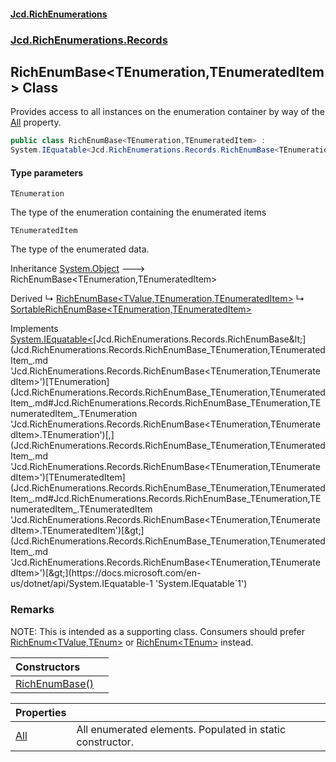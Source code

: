 #### [Jcd.RichEnumerations](index.md 'index')

### [Jcd.RichEnumerations.Records](Jcd.RichEnumerations.Records.md 'Jcd.RichEnumerations.Records')

## RichEnumBase<TEnumeration,TEnumeratedItem> Class

Provides access to all instances on the enumeration container by way of the [All](Jcd.RichEnumerations.Records.RichEnumBase_TEnumeration,TEnumeratedItem_.All.md 'Jcd.RichEnumerations.Records.RichEnumBase<TEnumeration,TEnumeratedItem>.All') property.

```csharp
public class RichEnumBase<TEnumeration,TEnumeratedItem> :
System.IEquatable<Jcd.RichEnumerations.Records.RichEnumBase<TEnumeration, TEnumeratedItem>>
```

#### Type parameters

<a name='Jcd.RichEnumerations.Records.RichEnumBase_TEnumeration,TEnumeratedItem_.TEnumeration'></a>

`TEnumeration`

The type of the enumeration containing the enumerated items

<a name='Jcd.RichEnumerations.Records.RichEnumBase_TEnumeration,TEnumeratedItem_.TEnumeratedItem'></a>

`TEnumeratedItem`

The type of the enumerated data.

Inheritance [System.Object](https://docs.microsoft.com/en-us/dotnet/api/System.Object 'System.Object') &#129106; RichEnumBase<TEnumeration,TEnumeratedItem>

Derived
&#8627; [RichEnumBase&lt;TValue,TEnumeration,TEnumeratedItem&gt;](Jcd.RichEnumerations.Records.RichEnumBase_TValue,TEnumeration,TEnumeratedItem_.md 'Jcd.RichEnumerations.Records.RichEnumBase<TValue,TEnumeration,TEnumeratedItem>')
&#8627; [SortableRichEnumBase&lt;TEnumeration,TEnumeratedItem&gt;](Jcd.RichEnumerations.Records.SortableRichEnumBase_TEnumeration,TEnumeratedItem_.md 'Jcd.RichEnumerations.Records.SortableRichEnumBase<TEnumeration,TEnumeratedItem>')

Implements [System.IEquatable&lt;](https://docs.microsoft.com/en-us/dotnet/api/System.IEquatable-1 'System.IEquatable`1')[Jcd.RichEnumerations.Records.RichEnumBase&lt;](Jcd.RichEnumerations.Records.RichEnumBase_TEnumeration,TEnumeratedItem_.md 'Jcd.RichEnumerations.Records.RichEnumBase<TEnumeration,TEnumeratedItem>')[TEnumeration](Jcd.RichEnumerations.Records.RichEnumBase_TEnumeration,TEnumeratedItem_.md#Jcd.RichEnumerations.Records.RichEnumBase_TEnumeration,TEnumeratedItem_.TEnumeration 'Jcd.RichEnumerations.Records.RichEnumBase<TEnumeration,TEnumeratedItem>.TEnumeration')[,](Jcd.RichEnumerations.Records.RichEnumBase_TEnumeration,TEnumeratedItem_.md 'Jcd.RichEnumerations.Records.RichEnumBase<TEnumeration,TEnumeratedItem>')[TEnumeratedItem](Jcd.RichEnumerations.Records.RichEnumBase_TEnumeration,TEnumeratedItem_.md#Jcd.RichEnumerations.Records.RichEnumBase_TEnumeration,TEnumeratedItem_.TEnumeratedItem 'Jcd.RichEnumerations.Records.RichEnumBase<TEnumeration,TEnumeratedItem>.TEnumeratedItem')[&gt;](Jcd.RichEnumerations.Records.RichEnumBase_TEnumeration,TEnumeratedItem_.md 'Jcd.RichEnumerations.Records.RichEnumBase<TEnumeration,TEnumeratedItem>')[&gt;](https://docs.microsoft.com/en-us/dotnet/api/System.IEquatable-1 'System.IEquatable`1')

### Remarks

NOTE: This is intended as a supporting class. Consumers should prefer [RichEnum&lt;TValue,TEnum&gt;](Jcd.RichEnumerations.Records.RichEnum_TValue,TEnum_.md 'Jcd.RichEnumerations.Records.RichEnum<TValue,TEnum>') or
[RichEnum&lt;TEnum&gt;](Jcd.RichEnumerations.Records.RichEnum_TEnum_.md 'Jcd.RichEnumerations.Records.RichEnum<TEnum>') instead.

| Constructors                                                                                                                                                                                         | |
|:-----------------------------------------------------------------------------------------------------------------------------------------------------------------------------------------------------|:-|
| [RichEnumBase()](Jcd.RichEnumerations.Records.RichEnumBase_TEnumeration,TEnumeratedItem_.RichEnumBase().md 'Jcd.RichEnumerations.Records.RichEnumBase<TEnumeration,TEnumeratedItem>.RichEnumBase()') | |

| Properties                                                                                                                                                          |                                                           |
|:--------------------------------------------------------------------------------------------------------------------------------------------------------------------|:----------------------------------------------------------|
| [All](Jcd.RichEnumerations.Records.RichEnumBase_TEnumeration,TEnumeratedItem_.All.md 'Jcd.RichEnumerations.Records.RichEnumBase<TEnumeration,TEnumeratedItem>.All') | All enumerated elements. Populated in static constructor. |
